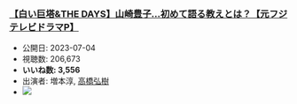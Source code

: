 ### [【白い巨塔&THE DAYS】山崎豊子…初めて語る教えとは？【元フジテレビドラマP】](https://www.youtube.com/watch?v=QzZyCFAl1rg)
-   公開日: 2023-07-04
-   視聴数: 206,673
-   **いいね数: 3,556**
-   出演者: 増本淳, [高橋弘樹](/rehacq_fan/people/高橋弘樹 "wikilink")
- [![](https://img.youtube.com/vi/QzZyCFAl1rg/hqdefault.jpg)](https://www.youtube.com/watch?v=QzZyCFAl1rg)
